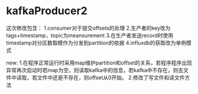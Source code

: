 ﻿# kafkaProducer2

这次修改包含：
1.consumer对于提交offsets的处理
2.生产者的key改为tags+timestamp，topic为meansurement
3.在生产者发送record时使用timestamp对分区数取模作为分发到partition的依据
4.influxdb的获取改为单例模式


new:
1.在程序正常运行时采用map维护partition和offset的关系，若程序程序出现异常再次启动时若map为空，则读取kafka中的信息，若kafka中不存在，则去文件中读取，若文件中还是不存在，则offset从0开始。
2.修改了写文件和读文件方法